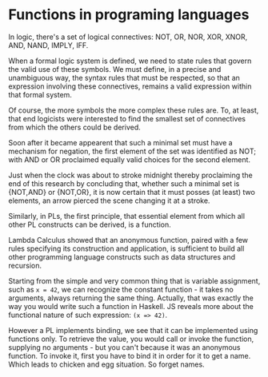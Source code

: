 # Functions in programing languages

In logic, there's a set of logical connectives: NOT, OR, NOR, XOR, XNOR, AND, NAND, IMPLY, IFF.

When a formal logic system is defined, we need to state rules that govern the valid use of these symbols. We must define, in a precise and unambiguous way, the syntax rules that must be respected, so that an expression involving these connectives, remains a valid expression within that formal system.

Of course, the more symbols the more complex these rules are. To, at least, that end logicists were interested to find the smallest set of connectives from which the others could be derived.

Soon after it became appearent that such a minimal set must have a mechanism for negation, the first element of the set was identified as NOT; with AND or OR proclaimed equally valid choices for the second element.

Just when the clock was about to stroke midnight thereby proclaiming the end of this research by concluding that, whether such a minimal set is {NOT,AND} or {NOT,OR}, it is now certain that it must posses (at least) two elements, an arrow pierced the scene changing it at a stroke.


Similarly, in PLs, the first principle, that essential element from which all other PL constructs can be derived, is a function.

Lambda Calculus showed that an anonymous function, paired with a few rules specifying its construction and application, is sufficient to build all other programming language constructs such as data structures and recursion.

Starting from the simple and very common thing that is variable assignment, such as `x = 42`, we can recognize the constant function - it takes no arguments, always returning the same thing. Actually, that was exactly the way you would write such a function in Haskell. JS reveals more about the functional nature of such expression: `(x => 42)`.

However a PL implements binding, we see that it can be implemented using functions only. To retrieve the value, you would call or invoke the function, supplying no arguments - but you can't because it was an anonymous function. To invoke it, first you have to bind it in order for it to get a name. Which leads to chicken and egg situation. So forget names.
